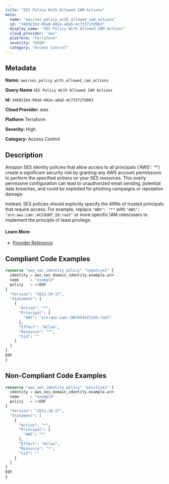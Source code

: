 ```yaml
---
title: "SES Policy With Allowed IAM Actions"
meta:
  name: "aws/ses_policy_with_allowed_iam_actions"
  id: "34b921bd-90a0-402e-a0a5-dc73371fd963"
  display_name: "SES Policy With Allowed IAM Actions"
  cloud_provider: "aws"
  platform: "Terraform"
  severity: "HIGH"
  category: "Access Control"
---
```

## Metadata

**Name:** `aws/ses_policy_with_allowed_iam_actions`

**Query Name** `SES Policy With Allowed IAM Actions`

**Id:** `34b921bd-90a0-402e-a0a5-dc73371fd963`

**Cloud Provider:** aws

**Platform** Terraform

**Severity:** High

**Category:** Access Control

## Description
Amazon SES identity policies that allow access to all principals ('AWS': '*') create a significant security risk by granting any AWS account permissions to perform the specified actions on your SES resources. This overly permissive configuration can lead to unauthorized email sending, potential data breaches, and could be exploited for phishing campaigns or reputation damage.

Instead, SES policies should explicitly specify the ARNs of trusted principals that require access. For example, replace `"AWS": "*"` with `"AWS": "arn:aws:iam::ACCOUNT_ID:root"` or more specific IAM roles/users to implement the principle of least privilege.

#### Learn More

 - [Provider Reference](https://registry.terraform.io/providers/hashicorp/aws/latest/docs/resources/ses_identity_policy#policy)


## Compliant Code Examples
```terraform
resource "aws_ses_identity_policy" "negative1" {
  identity = aws_ses_domain_identity.example.arn
  name     = "example"
  policy   = <<EOF
{
  "Version": "2012-10-17",
  "Statement": [
    {
      "Action": "*",
      "Principal": {
        "AWS": "arn:aws:iam::987654321145:root"
      },
      "Effect": "Allow",
      "Resource": "*",
      "Sid": ""
    }
  ]
}
EOF
}

```
## Non-Compliant Code Examples
```terraform
resource "aws_ses_identity_policy" "positive1" {
  identity = aws_ses_domain_identity.example.arn
  name     = "example"
  policy   = <<EOF
{
  "Version": "2012-10-17",
  "Statement": [
    {
      "Action": "*",
      "Principal": {
        "AWS": "*"
      },
      "Effect": "Allow",
      "Resource": "*",
      "Sid": ""
    }
  ]
}
EOF
}

```